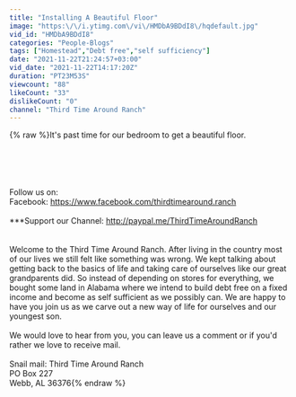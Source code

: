 ```yaml
---
title: "Installing A Beautiful Floor"
image: "https:\/\/i.ytimg.com\/vi\/HMDbA9BDdI8\/hqdefault.jpg"
vid_id: "HMDbA9BDdI8"
categories: "People-Blogs"
tags: ["Homestead","Debt free","self sufficiency"]
date: "2021-11-22T21:24:57+03:00"
vid_date: "2021-11-22T14:17:20Z"
duration: "PT23M53S"
viewcount: "88"
likeCount: "33"
dislikeCount: "0"
channel: "Third Time Around Ranch"
---
```

{% raw %}It's past time for our bedroom to get a beautiful floor. <br /><br /><br /><br /><br /><br />Follow us on:<br />Facebook: <a rel="nofollow" target="blank" href="https://www.facebook.com/thirdtimearound.ranch">https://www.facebook.com/thirdtimearound.ranch</a><br /><br />***Support our Channel: <a rel="nofollow" target="blank" href="http://paypal.me/ThirdTimeAroundRanch">http://paypal.me/ThirdTimeAroundRanch</a><br /><br /><br />Welcome to the Third Time Around Ranch. After living in the country most of our lives we still felt like something was wrong. We kept talking about getting back to the basics of life and taking care of ourselves like our great grandparents did. So instead of depending on stores for everything, we bought some land in Alabama where we intend to build debt free on a fixed income and become as self sufficient as we possibly can. We are happy to have you join us as we carve out a new way of life for ourselves and our youngest son.<br /><br />We would love to hear from you, you can leave us a comment or if you'd rather we love to receive mail. <br /><br />Snail mail:     Third Time Around Ranch<br />PO Box 227<br />Webb, AL 36376{% endraw %}
